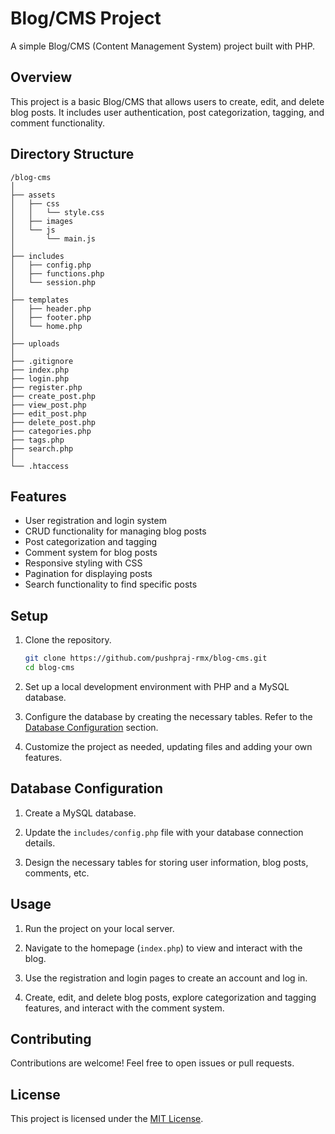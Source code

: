 # Blog/CMS Project

A simple Blog/CMS (Content Management System) project built with PHP.

## Overview

This project is a basic Blog/CMS that allows users to create, edit, and delete blog posts. It includes user authentication, post categorization, tagging, and comment functionality.

## Directory Structure

```
/blog-cms
│
├── assets
│   ├── css
│   │   └── style.css
│   ├── images
│   └── js
│       └── main.js
│
├── includes
│   ├── config.php
│   ├── functions.php
│   └── session.php
│
├── templates
│   ├── header.php
│   ├── footer.php
│   └── home.php
│
├── uploads
│
├── .gitignore
├── index.php
├── login.php
├── register.php
├── create_post.php
├── view_post.php
├── edit_post.php
├── delete_post.php
├── categories.php
├── tags.php
├── search.php
│
└── .htaccess
```

## Features

- User registration and login system
- CRUD functionality for managing blog posts
- Post categorization and tagging
- Comment system for blog posts
- Responsive styling with CSS
- Pagination for displaying posts
- Search functionality to find specific posts

## Setup

1. Clone the repository.
   ```bash
   git clone https://github.com/pushpraj-rmx/blog-cms.git
   cd blog-cms
   ```

2. Set up a local development environment with PHP and a MySQL database.

3. Configure the database by creating the necessary tables. Refer to the [Database Configuration](#database-configuration) section.

4. Customize the project as needed, updating files and adding your own features.

## Database Configuration

1. Create a MySQL database.

2. Update the `includes/config.php` file with your database connection details.

3. Design the necessary tables for storing user information, blog posts, comments, etc.

## Usage

1. Run the project on your local server.

2. Navigate to the homepage (`index.php`) to view and interact with the blog.

3. Use the registration and login pages to create an account and log in.

4. Create, edit, and delete blog posts, explore categorization and tagging features, and interact with the comment system.

## Contributing

Contributions are welcome! Feel free to open issues or pull requests.

## License

This project is licensed under the [MIT License](LICENSE).
```